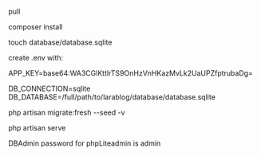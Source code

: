 pull

composer install

touch database/database.sqlite

create .env with:

APP_KEY=base64:WA3CGlKttlrTS9OnHzVnHKazMvLk2UaUPZfptrubaDg=

DB_CONNECTION=sqlite
DB_DATABASE=/full/path/to/larablog/database/database.sqlite


php artisan migrate:fresh --seed -v

php artisan serve

DBAdmin password for phpLiteadmin is admin

